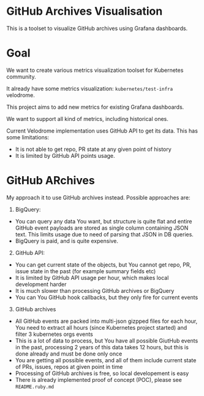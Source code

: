 # GitHub Archives Visualisation

This is a toolset to visualize GitHub archives using Grafana dashboards.

# Goal

We want to create various metrics visualization toolset for Kubernetes community.

It already have some metrics visualization: `kubernetes/test-infra` velodrome.

This project aims to add new metrics for existing Grafana dashboards.

We want to support all kind of metrics, including historical ones.

Current Velodrome implementation uses GitHub API to get its data. This has some limitations:
- It is not able to get repo, PR state at any given point of history
- It is limited by GitHub API points usage.

# GitHub ARchives

My approach it to use GitHub archives instead.
Possible approaches are:

1) BigQuery:
- You can query any data You want, but structure is quite flat and entire GitHub event payloads are stored as single column containing JSON text. This limits usage due to need of parsing that JSON in DB queries.
- BigQuery is paid, and is quite expensive.

2) GitHub API:
- You can get current state of the objects, but You cannot get repo, PR, issue state in the past (for example summary fields etc)
- It is limited by GitHub API usage per hour, which makes local development harder
- It is much slower than processing GitHub archives or BigQuery
- You can You GitHub hook callbacks, but they only fire for current events

3) GitHub archives
- All GitHub events are packed into multi-json gizpped files for each hour, You need to extract all hours (since Kubernetes project started) and filter 3 kubernetes orgs events
- This is a lot of data to process, but You have all possible GiutHub events in the past, processing 2 years of this data takes 12 hours, but this is done already and must be done only once
- You are getting all possible events, and all of them include current state of PRs, issues, repos at given point in time
- Processing of GitHub archives is free, so local developement is easy
- There is already implemented proof of concept (POC), please see `README.ruby.md`

